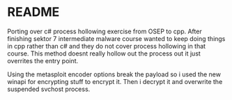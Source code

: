 # README

Porting over c# process hollowing exercise from OSEP to cpp. After finishing sektor 7 intermediate malware course wanted to keep doing things in cpp rather than c# and they do not cover process hollowing in that course. This method doesnt really hollow out the process out it just overrites the entry point.

Using the metasploit encoder options break the payload so i used the new winapi for encrypting stuff to encrypt it. Then i decrypt it and overwrite the suspended svchost process.


